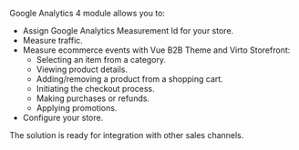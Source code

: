 Google Analytics 4 module allows you to:

* Assign Google Analytics Measurement Id for your store.
* Measure traffic. 
* Measure ecommerce events with Vue B2B Theme and Virto Storefront:
    * Selecting an item from a category.
    * Viewing product details.
    * Adding/removing a product from a shopping cart.
    * Initiating the checkout process.
    * Making purchases or refunds.
    * Applying promotions.
* Configure your store.

The solution is ready for integration with other sales channels.